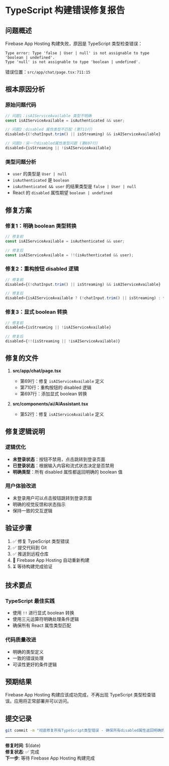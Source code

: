 # TypeScript 构建错误修复报告

## 问题概述

Firebase App Hosting 构建失败，原因是 TypeScript 类型检查错误：

```
Type error: Type 'false | User | null' is not assignable to type 'boolean | undefined'.
Type 'null' is not assignable to type 'boolean | undefined'.
```

错误位置：`src/app/chat/page.tsx:711:15`

## 根本原因分析

### 原始问题代码
```typescript
// 问题1：isAIServiceAvailable 类型不明确
const isAIServiceAvailable = isAuthenticated && user;

// 问题2：disabled 属性类型不匹配 (第711行)
disabled={(!chatInput.trim() || isStreaming) && isAIServiceAvailable}

// 问题3：另一个disabled属性类型问题 (第697行)
disabled={isStreaming || !isAIServiceAvailable}
```

### 类型问题分析
- `user` 的类型是 `User | null`
- `isAuthenticated` 是 `boolean`
- `isAuthenticated && user` 的结果类型是 `false | User | null`
- React 的 `disabled` 属性期望 `boolean | undefined`

## 修复方案

### 修复1：明确 boolean 类型转换
```typescript
// 修复前
const isAIServiceAvailable = isAuthenticated && user;

// 修复后
const isAIServiceAvailable = !!(isAuthenticated && user);
```

### 修复2：重构按钮 disabled 逻辑
```typescript
// 修复前
disabled={(!chatInput.trim() || isStreaming) && isAIServiceAvailable}

// 修复后
disabled={isAIServiceAvailable ? (!chatInput.trim() || isStreaming) : false}
```

### 修复3：显式 boolean 转换
```typescript
// 修复前
disabled={isStreaming || !isAIServiceAvailable}

// 修复后
disabled={!!(isStreaming || !isAIServiceAvailable)}
```

## 修复的文件

1. **src/app/chat/page.tsx**
   - 第69行：修复 `isAIServiceAvailable` 定义
   - 第710行：重构按钮的 disabled 逻辑
   - 第697行：添加显式 boolean 转换

2. **src/components/ai/AIAssistant.tsx**
   - 第52行：修复 `isAIServiceAvailable` 定义

## 修复逻辑说明

### 逻辑优化
- **未登录状态**：按钮不禁用，点击跳转到登录页面
- **已登录状态**：根据输入内容和流式状态决定是否禁用
- **明确类型**：所有 disabled 属性都返回明确的 boolean 值

### 用户体验改进
- 未登录用户可以点击按钮跳转到登录页面
- 明确的视觉反馈和状态指示
- 保持一致的交互逻辑

## 验证步骤

1. ✅ 修复 TypeScript 类型错误
2. ✅ 提交代码到 Git
3. ✅ 推送到远程仓库
4. 🔄 Firebase App Hosting 自动重新构建
5. ⏳ 等待构建完成验证

## 技术要点

### TypeScript 最佳实践
- 使用 `!!` 进行显式 boolean 转换
- 使用三元运算符明确处理条件逻辑
- 确保所有 React 属性类型匹配

### 代码质量改进
- 明确的类型定义
- 一致的错误处理
- 可读性更好的条件逻辑

## 预期结果

Firebase App Hosting 构建应该成功完成，不再出现 TypeScript 类型检查错误。应用将正常部署并可以访问。

## 提交记录

```bash
git commit -m "彻底修复所有TypeScript类型错误 - 确保所有disabled属性返回明确的boolean类型"
```

---

**修复时间**: $(date)  
**修复状态**: ✅ 完成  
**下一步**: 等待 Firebase App Hosting 构建完成